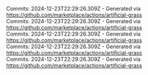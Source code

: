Commits: 2024-12-23T22:29:26.309Z - Generated via https://github.com/marketplace/actions/artificial-grass
<br>
Commits: 2024-12-23T22:29:26.309Z - Generated via https://github.com/marketplace/actions/artificial-grass
<br>
Commits: 2024-12-23T22:29:26.309Z - Generated via https://github.com/marketplace/actions/artificial-grass
<br>
Commits: 2024-12-23T22:29:26.309Z - Generated via https://github.com/marketplace/actions/artificial-grass
<br>
Commits: 2024-12-23T22:29:26.309Z - Generated via https://github.com/marketplace/actions/artificial-grass
<br>
